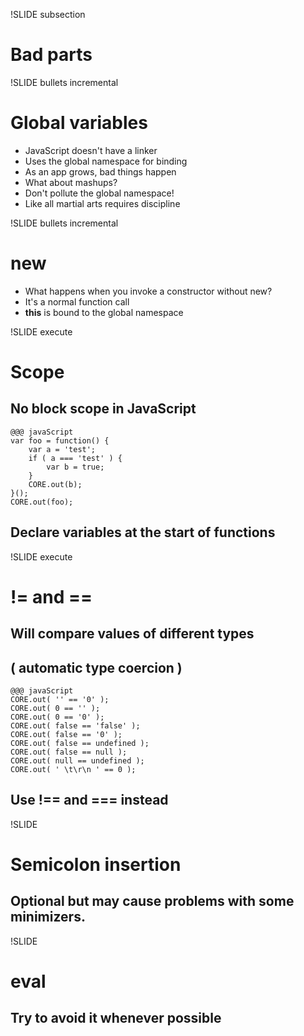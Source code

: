 !SLIDE subsection

# Bad parts #

!SLIDE bullets incremental
# Global variables #

* JavaScript doesn't have a linker
* Uses the global namespace for binding
* As an app grows, bad things happen
* What about mashups?
* Don't pollute the global namespace!
* Like all martial arts requires discipline

!SLIDE bullets incremental
# new #

* What happens when you invoke a constructor without new?
* It's a normal function call
* __this__ is bound to the global namespace

!SLIDE execute
# Scope #

## No block scope in JavaScript ##

    @@@ javaScript
    var foo = function() {
        var a = 'test';
        if ( a === 'test' ) {
            var b = true;
        }
        CORE.out(b);
    }();
    CORE.out(foo);
## Declare variables at the start of functions ##

!SLIDE execute
# != and == #

## Will compare values of different types ##
## ( automatic type coercion ) ##

    @@@ javaScript
    CORE.out( '' == '0' );
    CORE.out( 0 == '' );
    CORE.out( 0 == '0' );
    CORE.out( false == 'false' );
    CORE.out( false == '0' );
    CORE.out( false == undefined );
    CORE.out( false == null );
    CORE.out( null == undefined );
    CORE.out( ' \t\r\n ' == 0 );

## Use __!==__ and __===__ instead ##

!SLIDE
# Semicolon insertion #

## Optional but may cause problems with some minimizers. ##

!SLIDE
# eval #

## Try to avoid it whenever possible ##

